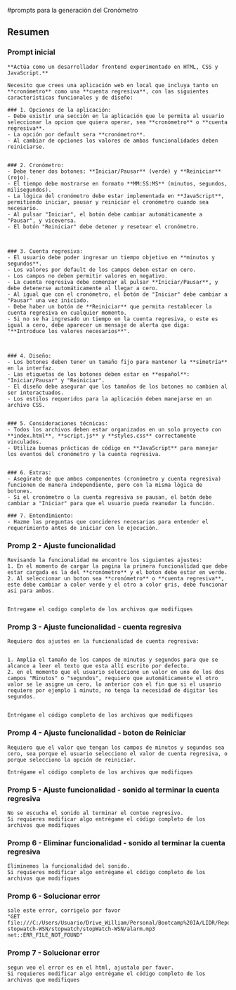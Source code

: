 #prompts para la generación del Cronómetro
## Resumen
### Prompt inicial

    **Actúa como un desarrollador frontend experimentado en HTML, CSS y JavaScript.**

    Necesito que crees una aplicación web en local que incluya tanto un **cronómetro** como una **cuenta regresiva**, con las siguientes características funcionales y de diseño:

    ### 1. Opciones de la aplicación:
    - Debe existir una sección en la aplicación que le permita al usuario seleccionar la opcion que quiera operar, sea **cronómetro** o **cuenta regresiva**.
    - La opción por default sera **cronómetro**.
    - Al cambiar de opciones los valores de ambas funcionalidades deben reiniciarse.


    ### 2. Cronómetro:
    - Debe tener dos botones: **Iniciar/Pausar** (verde) y **Reiniciar** (rojo).
    - El tiempo debe mostrarse en formato **MM:SS:MS** (minutos, segundos, milisegundos).
    - La lógica del cronómetro debe estar implementada en **JavaScript**, permitiendo iniciar, pausar y reiniciar el cronómetro cuando sea necesario.
    - Al pulsar "Iniciar", el botón debe cambiar automáticamente a "Pausar", y viceversa.
    - El botón "Reiniciar" debe detener y resetear el cronómetro.



    ### 3. Cuenta regresiva:
    - El usuario debe poder ingresar un tiempo objetivo en **minutos y segundos**.
    - Los valores por default de los campos deben estar en cero.
    - Los campos no deben permitir valores en negativo.
    - La cuenta regresiva debe comenzar al pulsar **Iniciar/Pausar**, y debe detenerse automáticamente al llegar a cero.
    - Al igual que con el cronómetro, el botón de "Iniciar" debe cambiar a "Pausar" una vez iniciado.
    - Debe haber un botón de **Reiniciar** que permita restablecer la cuenta regresiva en cualquier momento.
    - Si no se ha ingresado un tiempo en la cuenta regresiva, o este es igual a cero, debe aparecer un mensaje de alerta que diga: "**Introduce los valores necesarios**".



    ### 4. Diseño:
    - Los botones deben tener un tamaño fijo para mantener la **simetría** en la interfaz.
    - Las etiquetas de los botones deben estar en **español**: "Iniciar/Pausar" y "Reiniciar".
    - El diseño debe asegurar que los tamaños de los botones no cambien al ser interactuados.
    - Los estilos requeridos para la aplicación deben manejarse en un archivo CSS.


    ### 5. Consideraciones técnicas:
    - Todos los archivos deben estar organizados en un solo proyecto con **index.html**, **script.js** y **styles.css** correctamente vinculados.
    - Utiliza buenas prácticas de código en **JavaScript** para manejar los eventos del cronómetro y la cuenta regresiva.


    ### 6. Extras:
    - Asegúrate de que ambos componentes (cronómetro y cuenta regresiva) funcionen de manera independiente, pero con la misma lógica de botones.
    - Si el cronómetro o la cuenta regresiva se pausan, el botón debe cambiar a "Iniciar" para que el usuario pueda reanudar la función.

    ### 7. Entendimiento:
    - Hazme las preguntas que concideres necesarias para entender el requerimiento antes de iniciar con le ejecución.

### Promp 2 - Ajuste funcionalidad
    Revisando la funcionalidad me encontre los siguientes ajustes:
    1. En el momento de cargar la pagina la primera funcionalidad que debe estar cargada es la del **cronómetro** y el boton debe estar en verde.
    2. Al seleccionar un boton sea **cronómetro** o **cuenta regresiva**, este debe cambiar a color verde y el otro a color gris, debe funcionar asi para ambos.


    Entregame el codigo completo de los archivos que modifiques

### Promp 3 - Ajuste funcionalidad - cuenta regresiva
    Requiero dos ajustes en la funcionalidad de cuenta regresiva:


    1. Amplia el tamaño de los campos de minutos y segundos para que se alcance a leer el texto que esta allí escrito por defecto. 
    2. en el momento que el usuario seleccione un valor en uno de los dos campos "Minutos" o "segundos", requiero que automáticamente el otro valor se le asigne un cero, lo anterior con el fin que si el usuario requiere por ejemplo 1 minuto, no tenga la necesidad de digitar los segundos. 


    Entrégame el código completo de los archivos que modifiques


### Promp 4 - Ajuste funcionalidad - boton de Reiniciar
    Requiero que el valor que tengan los campos de minutos y segundos sea cero, sea porque el usuario selecciono el valor de cuenta regresiva, o porque selecciono la opción de reiniciar.

    Entrégame el código completo de los archivos que modifiques

### Promp 5 - Ajuste funcionalidad - sonido al terminar la cuenta regresiva
    No se escucha el sonido al terminar el conteo regresivo.
    Si requieres modificar algo entrégame el código completo de los archivos que modifiques

### Promp 6 - Eliminar funcionalidad - sonido al terminar la cuenta regresiva    
    Eliminemos la funcionalidad del sonido.
    Si requieres modificar algo entrégame el código completo de los archivos que modifiques

### Promp 6 - Solucionar error
    sale este error, corrigelo por favor 
    "GET file:///C:/Users/Usuario/Drive_William/Personal/Bootcamp%20IA/LIDR/Repositorios/AI4Devs-stopwatch-WSN/stopwatch/stopWatch-WSN/alarm.mp3 net::ERR_FILE_NOT_FOUND"

### Promp 7 - Solucionar error
    segun veo el error es en el html, ajustalo por favor.
    Si requieres modificar algo entrégame el código completo de los archivos que modifiques

